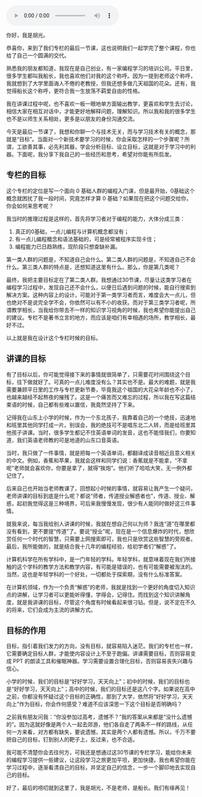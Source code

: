 <audio title="结束语 _ 设立目标，有的放矢" src="https://static001.geekbang.org/resource/audio/fa/a9/fa5ff899756efc88e781f9f0b073c3a9.mp3" controls="controls"></audio> 
<p>你好，我是胡光。</p><p>恭喜你，来到了我们专栏的最后一节课，这也说明我们一起学完了整个课程，你也给了自己一个圆满的交代。</p><p>熟悉我的朋友都知道，我现在是自己创业，有一家编程学习的培训公司。平日里，很多学生都叫我船长，我也喜欢他们对我的这个称呼。因为一提到老师这个称呼，我就想到了大学里面诲人不倦的老教授，但我还想多做几天祖国的花朵。还有，我觉得船长这个称呼，更符合我一生放荡不羁爱自由的性格。</p><p>我在讲课过程中呢，也不喜欢一板一眼地单方面输出教学，更喜欢和学生去讨论，相信大家在相互对话中，才能更好地解释问题，理解知识。所以我和我的很多学生也不是以师生关系相处，更多是以朋友的身份沟通交流。</p><p>今天是最后一节课了，我想和你聊一个与技术无关，而与学习技术有关的概念，那就是“目标”。当面对一个新技术要学习的时候，你会采取怎样的一个步骤呢？所谓，工欲善其事，必先利其器，学会分析目标、设立目标，这就是对于学习中的利器。下面呢，我分享下我自己的一些经历和思考，希望对你能有所启发。</p><h2>专栏的目标</h2><p>这个专栏的定位是写一个面向 0 基础人群的编程入门课，但是最开始，0基础这个概念就困扰了我一段时间，究竟怎样才算 0 基础？如果现在把这个问题交给你，你会如何来思考呢？</p><!-- [[[read_end]]] --><p>我当时的推理过程是这样的，首先将学习者对于编程的能力，大体分成三类：</p><ol>
<li>真正的0基础，一点儿编程与计算机概念都没有；</li>
<li>有一点儿编程概念和语法基础的，可是经常被程序实现卡住；</li>
<li>编程能力已日趋熟练，现阶段只想查缺补漏。</li>
</ol><p>第一类人群的问题是，不知道自己会什么。第二类人群的问题是，不知道自己不会什么。第三类人群的特点是，还想知道这里有什么。那么，你是第几类呢？</p><p>最终，我把主要目标定在了第二类人群。我想通过30节课，尽量让这类学习者在编程学习过程中，发现自己还不会什么，以便日后遇到问题的时候，能自行搜索到解决方案。这种内容上的设计，可能对于第一类学习者而言，难度会大一点儿，但也绝对不是说完全学不会，你依然可以有不小的收获。而对于第三类学习者呢，所谓教学相长，当我给你带去不一样的知识学习视角的时候，我也希望你能提出自己的建议。专栏不是著书立言的地方，而应该是咱们有幸相遇的场所，教学相长，最好不过。</p><p>以上就是我在设计这个专栏时候的目标。</p><h2>讲课的目标</h2><p>有了目标以后，你可能觉得接下来的事情就很简单了，只需要花时间围绕这个目标，往下做就好了。可真的一点儿难度没有么？其实也不是。最大的难题，就是我需要兼顾平日里的工作与专栏更新节奏，毕竟我这个祖国的大花朵年龄也不小了，也越来越经不起熬夜的摧残了。这是一个痛苦而又难忘的过程，所以我在写这篇结束语的时候，自己都有些难以置信，我竟然坚持了下来。</p><p>记得我在山东上小学的时候，作为一个东北孩子，我靠着自己的一个绝技，迅速地和班里其他同学打成一片。别误会，我的绝技可不是唱东北二人转，而是给班里其他孩子讲课。当时，很多学生都记不住英语单词的发音，这也不能怪我们，你要知道，我们英语老师教的可是地道的山东口音英语。</p><p>当时，我只做了一件事情，就是把每一个英语单词，都翻译成读音相近且意义相关的中文。例如，香蕉和苹果，我就会这样和同学们说：香蕉就是不能拿，“不拿呢”老师就会喜欢你，你要是拿了，就得“挨炮”。他们听了哈哈大笑，无一例外都记住了。</p><p>后来自己也开始当老师教课了，回想起小时候的事情，就容易让我产生一个疑问，老师讲课的目标到底是什么呢？都说“师者，传道授业解惑者也”，传道、授业、解惑，起初我觉得这是三种境界，可后来我慢慢发现，很少有人能同时做好这三件事情。</p><p>就我来说，每当我给别人讲课的时候，我就在想自己何以为师？我连“道”在哪里都没有看到，更不要提“传道”了。要说“授业”呢，现在是一个信息爆炸的时代，想欣赏任何一个时代的智慧，只需要上网搜索即可，我也只是欣赏这些智慧的旁观者。最后，我所能做的，就是结合我十几年的编程经验，给初学者们“解惑”了。</p><p>计算机科学在所有学科中，是一门年轻的学科。年轻学科，就意味着现在我们所接触的这个学科的教学方法和教学内容，有可能是错误的，也有可能需要被淘汰的。当然，这也是年轻学科的一个好处，一切都处于探索期，没有什么标准答案。</p><p>在计算机领域，作为一个负责“解惑”的老师，我就是找到一个更好的角度切入知识点的讲解，让学习者可以更能听得懂，学得会，记得住。而找到这个知识讲解角度，就是我讲课的目标，尽管这个角度有时候看起来很刁钻。但是，说不定在不久的将来，它们会成为主流的讲解方式。</p><h2>目标的作用</h2><p>目标，指引着我们发力的方向，没有目标，就容易陷入迷茫。我们的专栏也一样，它需要确定目标人群，才能使内容设计上不至于跑偏。讲课需要目标，否则容易变成 PPT 的朗读工具和催眠神器。学习需要设置合理化目标，否则容易丧失兴趣与信心。</p><p>小学的时候，我们的目标是“好好学习，天天向上”；初中的时候，我们的目标也是“好好学习，天天向上”；高中的时候，我们的目标还是这八个字。如果说在高中之前，你都没有怀疑过这个目标的正确性，那到了大学，依然将“好好学习，天天向上”作为目标，你会作何感受？难道不应该深思一下这个目标是否明确吗？</p><p>之前我有朋友问我：“你没参加过高考，遗憾不？”我的答案从来都是“没什么遗憾的”。因为这就好像是两个人一起去郊游，他们各自走了两条不一样的路线，从任何一方来看，对方都有缺失，要说遗憾，其实是两个人都有遗憾。所以，千万不要把自己的目标，钉到别人的靶子上，反过来，也不合适。</p><p>我可能不清楚你会去往何方，可我还是想通过这30节课的专栏学习，能给你未来的编程学习提供一些建议，让这段学习之旅更加平坦，更加快捷。我也希望你能在学习过程中，逐渐看清自己的目标，并坚定自己的信念，一步一个脚印地去实现自己的目标。</p><p>好了，最后的唠叨就到这里了，我是胡光，不是老师，是船长。我们有缘再见！<br>
<a href="https://jinshuju.net/f/N8Zwyf"><img src="https://static001.geekbang.org/resource/image/d5/e6/d5f341b24ec0a53c6a72e356c91919e6.jpg" alt=""></a></p>